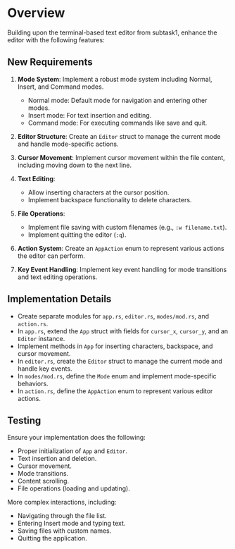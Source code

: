 # Overview

Building upon the terminal-based text editor from subtask1, enhance the editor with the following features:

## New Requirements

1. **Mode System**: Implement a robust mode system including Normal, Insert, and Command modes.
   - Normal mode: Default mode for navigation and entering other modes.
   - Insert mode: For text insertion and editing.
   - Command mode: For executing commands like save and quit.

2. **Editor Structure**: Create an `Editor` struct to manage the current mode and handle mode-specific actions.

3. **Cursor Movement**: Implement cursor movement within the file content, including moving down to the next line.

4. **Text Editing**: 
   - Allow inserting characters at the cursor position.
   - Implement backspace functionality to delete characters.

5. **File Operations**:
   - Implement file saving with custom filenames (e.g., `:w filename.txt`).
   - Implement quitting the editor (`:q`).

6. **Action System**: Create an `AppAction` enum to represent various actions the editor can perform.

7. **Key Event Handling**: Implement key event handling for mode transitions and text editing operations.

## Implementation Details

- Create separate modules for `app.rs`, `editor.rs`, `modes/mod.rs`, and `action.rs`.
- In `app.rs`, extend the `App` struct with fields for `cursor_x`, `cursor_y`, and an `Editor` instance.
- Implement methods in `App` for inserting characters, backspace, and cursor movement.
- In `editor.rs`, create the `Editor` struct to manage the current mode and handle key events.
- In `modes/mod.rs`, define the `Mode` enum and implement mode-specific behaviors.
- In `action.rs`, define the `AppAction` enum to represent various editor actions.

## Testing

Ensure your implementation does the following:
- Proper initialization of `App` and `Editor`.
- Text insertion and deletion.
- Cursor movement.
- Mode transitions.
- Content scrolling.
- File operations (loading and updating).

More complex interactions, including:
- Navigating through the file list.
- Entering Insert mode and typing text.
- Saving files with custom names.
- Quitting the application.

